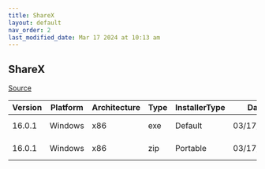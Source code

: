 ```yaml
---
title: ShareX
layout: default
nav_order: 2
last_modified_date: Mar 17 2024 at 10:13 am
---
```


## ShareX

[Source](https://getsharex.com/)

| Version | Platform | Architecture | Type | InstallerType | Date       | Size     | URI                                                                                   |
| ------- | -------- | ------------ | ---- | ------------- | ---------- | -------- | ------------------------------------------------------------------------------------- |
| 16.0.1  | Windows  | x86          | exe  | Default       | 03/17/2024 | 40484505 | https://github.com/ShareX/ShareX/releases/download/v16.0.1/ShareX-16.0.1-setup.exe    |
| 16.0.1  | Windows  | x86          | zip  | Portable      | 03/17/2024 | 53508059 | https://github.com/ShareX/ShareX/releases/download/v16.0.1/ShareX-16.0.1-portable.zip |
